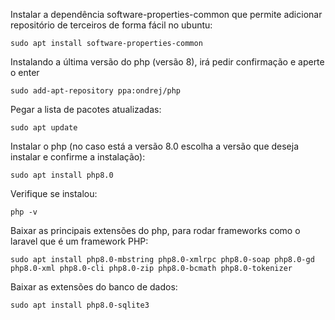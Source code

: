 Instalar a dependência software-properties-common que permite adicionar repositório de terceiros de forma fácil no ubuntu:
~~~
sudo apt install software-properties-common
~~~

Instalando a última versão do php (versão 8), irá pedir confirmação e aperte o enter
~~~
sudo add-apt-repository ppa:ondrej/php
~~~

Pegar a lista de pacotes atualizadas:
~~~
sudo apt update
~~~

Instalar o php (no caso está a versão 8.0 escolha a versão que deseja instalar e confirme a instalação):
~~~
sudo apt install php8.0
~~~

Verifique se instalou:
~~~
php -v
~~~

Baixar as principais extensões do php, para rodar frameworks como o laravel que é um framework PHP:
~~~
sudo apt install php8.0-mbstring php8.0-xmlrpc php8.0-soap php8.0-gd php8.0-xml php8.0-cli php8.0-zip php8.0-bcmath php8.0-tokenizer
~~~

Baixar as extensões do banco de dados:
~~~
sudo apt install php8.0-sqlite3
~~~


